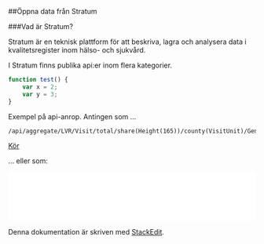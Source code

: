 ##Öppna data från Stratum

###Vad är Stratum?

Stratum är en teknisk plattform för att beskriva, lagra och analysera data i kvalitetsregister inom hälso- och sjukvård.

I Stratum finns publika api:er inom flera kategorier. 

``` javascript
function test() {
	var x = 2;
	var y = 3;
}
```
Exempel på api-anrop. Antingen som ...
```
/api/aggregate/LVR/Visit/total/share(Height(165))/county(VisitUnit)/Gender 
```

<a href="http://stratum.registercentrum.se/api/aggregate/LVR/Visit/total/share(Height(165))/county(VisitUnit)/Gender?apikey=bK3H9bwaG4o=" target="_blank">Kör</a>

... eller som:
<iframe width="100%" height="100" src="//jsfiddle.net/medicor/y40pxfxt/embedded/result/" allowfullscreen="allowfullscreen" frameborder="0"></iframe>

Denna dokumentation är skriven med [<i class="icon-provider-stackedit"></i> StackEdit](https://stackedit.io/).
